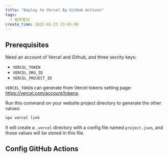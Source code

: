 ```yaml
---
title: "Deploy to Vercel By GitHub Actions"
tags:
  - 技术笔记
create_time: 2022-02-23 23:45:00
---
```


## Prerequisites

Need an account of Vercel and Github, and three secrity keys:

- `VERCEL_TOKEN`
- `VERCEL_ORG_ID`
- `VERCEL_PROJECT_ID`

`VERCEL_TOKEN` can generate from Vercel tokens setting page: https://vercel.com/account/tokens.

Run this command on your website project directory to generate the other values:

```bash
npx vercel link
```

It will create a `.vercel` directory with a config file named `project.json`, and those values will be stored in this file.

## Config GitHub Actions


